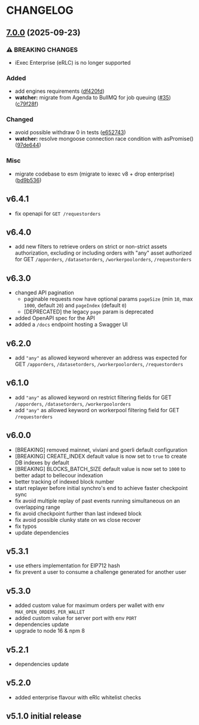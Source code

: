 # CHANGELOG

## [7.0.0](https://github.com/iExecBlockchainComputing/iexec-market-api/compare/iexec-market-watcher-v6.4.1...iexec-market-watcher-v7.0.0) (2025-09-23)


### ⚠ BREAKING CHANGES

* iExec Enterprise (eRLC) is no longer supported

### Added

* add engines requirements ([df420fd](https://github.com/iExecBlockchainComputing/iexec-market-api/commit/df420fd442ef2d3bad09ef983cb288dfa51ea114))
* **watcher:** migrate from Agenda to BullMQ for job queuing ([#35](https://github.com/iExecBlockchainComputing/iexec-market-api/issues/35)) ([c79f28f](https://github.com/iExecBlockchainComputing/iexec-market-api/commit/c79f28f6464b39ca641ae3b3863dc67633e4dee6))


### Changed

* avoid possible withdraw 0 in tests ([e652743](https://github.com/iExecBlockchainComputing/iexec-market-api/commit/e6527436d6a4a3cc5800b3661d3c8f7325c3f42e))
* **watcher:** resolve mongoose connection race condition with asPromise() ([97de644](https://github.com/iExecBlockchainComputing/iexec-market-api/commit/97de644090bfb24bd28298bd02b444944a1e1d9e))


### Misc

* migrate codebase to esm (migrate to iexec v8 + drop enterprise) ([bd9b536](https://github.com/iExecBlockchainComputing/iexec-market-api/commit/bd9b53695617c43e39ffeb0c005f2e5c6f449559))

## v6.4.1

* fix openapi for `GET /requestorders`

## v6.4.0

* add new filters to retrieve orders on strict or non-strict assets authorization, excluding or including orders with "any" asset authorized for GET `/apporders`, `/datasetorders`, `/workerpoolorders`, `/requestorders`

## v6.3.0

* changed API pagination
  * paginable requests now have optional params `pageSize` (min `10`, max `1000`, default `20`) and `pageIndex` (default `0`)
  * \[DEPRECATED\] the legacy `page` param is deprecated
* added OpenAPI spec for the API
* added a `/docs` endpoint hosting a Swagger UI

## v6.2.0

* add `"any"` as allowed keyword wherever an address was expected for GET `/apporders`, `/datasetorders`, `/workerpoolorders`, `/requestorders`

## v6.1.0

* add `"any"` as allowed keyword on restrict filtering fields for GET `/apporders`, `/datasetorders`, `/workerpoolorders`
* add `"any"` as allowed keyword on workerpool filtering field for GET `/requestorders`

## v6.0.0

* \[BREAKING\] removed mainnet, viviani and goerli default configuration
* \[BREAKING\] CREATE_INDEX default value is now set to `true` to create DB indexes by default
* \[BREAKING\] BLOCKS_BATCH_SIZE default value is now set to `1000` to better adapt to bellecour indexation
* better tracking of indexed block number
* start replayer before initial synchro's end to achieve faster checkpoint sync
* fix avoid multiple replay of past events running simultaneous on an overlapping range
* fix avoid checkpoint further than last indexed block
* fix avoid possible clunky state on ws close recover
* fix typos
* update dependencies

## v5.3.1

* use ethers implementation for EIP712 hash
* fix prevent a user to consume a challenge generated for another user

## v5.3.0

* added custom value for maximum orders per wallet with env `MAX_OPEN_ORDERS_PER_WALLET`
* added custom value for server port with env `PORT`
* dependencies update
* upgrade to node 16 & npm 8

## v5.2.1

* dependencies update

## v5.2.0

* added enterprise flavour with eRlc whitelist checks

## v5.1.0 initial release
